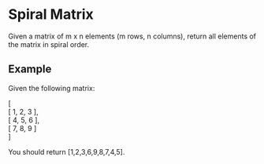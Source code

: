 # Spiral Matrix

Given a matrix of m x n elements (m rows, n columns), return all elements of the matrix in spiral order.


## Example
Given the following matrix:

[ <br />
 [ 1, 2, 3 ], <br />
 [ 4, 5, 6 ], <br />
 [ 7, 8, 9 ] <br />
]

You should return [1,2,3,6,9,8,7,4,5].
